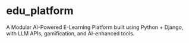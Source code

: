# edu_platform
A Modular AI-Powered E-Learning Platform built using Python + Django, with LLM APIs, gamification, and AI-enhanced tools.
